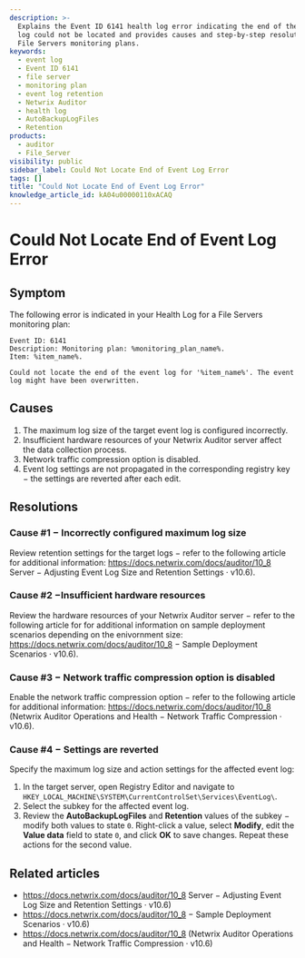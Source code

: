 ```yaml
---
description: >-
  Explains the Event ID 6141 health log error indicating the end of the event
  log could not be located and provides causes and step-by-step resolutions for
  File Servers monitoring plans.
keywords:
  - event log
  - Event ID 6141
  - file server
  - monitoring plan
  - event log retention
  - Netwrix Auditor
  - health log
  - AutoBackupLogFiles
  - Retention
products:
  - auditor
  - File_Server
visibility: public
sidebar_label: Could Not Locate End of Event Log Error
tags: []
title: "Could Not Locate End of Event Log Error"
knowledge_article_id: kA04u00000110xACAQ
---
```


# Could Not Locate End of Event Log Error

## Symptom

The following error is indicated in your Health Log for a File Servers monitoring plan:

```text
Event ID: 6141 
Description: Monitoring plan: %monitoring_plan_name%.
Item: %item_name%.

Could not locate the end of the event log for '%item_name%'. The event log might have been overwritten. 
```

## Causes

1. The maximum log size of the target event log is configured incorrectly.
2. Insufficient hardware resources of your Netwrix Auditor server affect the data collection process.
3. Network traffic compression option is disabled.
4. Event log settings are not propagated in the corresponding registry key − the settings are reverted after each edit.

## Resolutions

### Cause #1 − Incorrectly configured maximum log size

Review retention settings for the target logs − refer to the following article for additional information: https://docs.netwrix.com/docs/auditor/10_8 Server − Adjusting Event Log Size and Retention Settings · v10.6).

### Cause #2 −Insufficient hardware resources

Review the hardware resources of your Netwrix Auditor server − refer to the following article for for additional information on sample deployment scenarios depending on the enivornment size: https://docs.netwrix.com/docs/auditor/10_8 − Sample Deployment Scenarios · v10.6).

### Cause #3 − Network traffic compression option is disabled

Enable the network traffic compression option − refer to the following article for additional information: https://docs.netwrix.com/docs/auditor/10_8 (Netwrix Auditor Operations and Health − Network Traffic Compression · v10.6).

### Cause #4 − Settings are reverted

Specify the maximum log size and action settings for the affected event log:

1. In the target server, open Registry Editor and navigate to `HKEY_LOCAL_MACHINE\SYSTEM\CurrentControlSet\Services\EventLog\`.
2. Select the subkey for the affected event log.
3. Review the **AutoBackupLogFiles** and **Retention** values of the subkey − modify both values to state `0`. Right-click a value, select **Modify**, edit the **Value data** field to state `0`, and click **OK** to save changes. Repeat these actions for the second value.

## Related articles

- https://docs.netwrix.com/docs/auditor/10_8 Server − Adjusting Event Log Size and Retention Settings · v10.6)
- https://docs.netwrix.com/docs/auditor/10_8 − Sample Deployment Scenarios · v10.6)
- https://docs.netwrix.com/docs/auditor/10_8 (Netwrix Auditor Operations and Health − Network Traffic Compression · v10.6)
